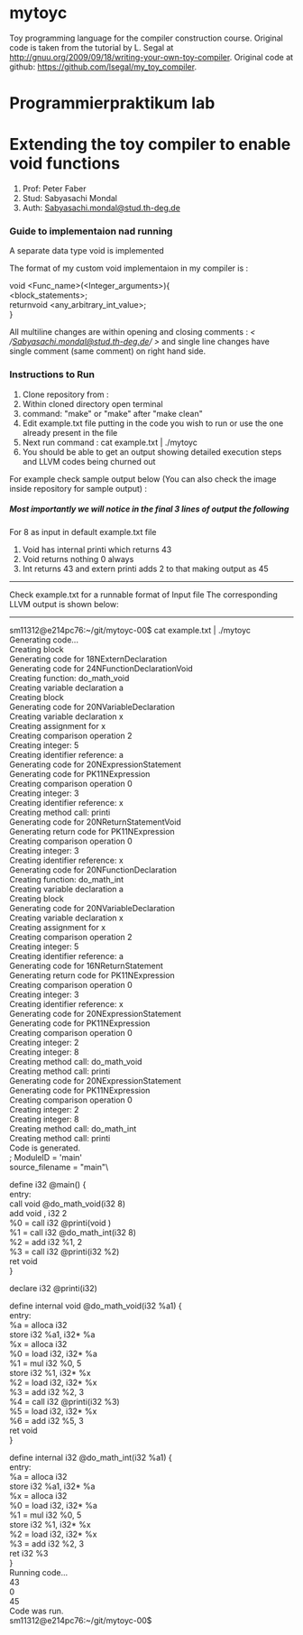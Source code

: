 # mytoyc

Toy programming language for the compiler construction course. Original code is taken from the tutorial by L. Segal at http://gnuu.org/2009/09/18/writing-your-own-toy-compiler. Original code at github: https://github.com/lsegal/my_toy_compiler.

# Programmierpraktikum lab
# Extending the toy compiler to enable void functions
1. Prof: Peter Faber
2. Stud: Sabyasachi Mondal
3. Auth: Sabyasachi.mondal@stud.th-deg.de

###   Guide to implementaion nad running ###

A separate data type void is implemented

The format of my custom void implementaion in my compiler is :

void <Func_name>(<Integer_arguments>){\
	<block_statements>;\
	returnvoid <any_arbitrary_int_value>;\
}

All multiline changes are within opening and closing comments :  *< /*Sabyasachi.mondal@stud.th-deg.de*/ >* 
and single line changes have single comment (same comment) on right hand side.

### Instructions to Run ###

1. Clone repository from : 
2. Within cloned directory open terminal
3. command: "make" or "make" after "make clean"
4. Edit example.txt file putting in the code you wish to run or use the one already present in the file
5. Next run command : cat example.txt | ./mytoyc
6. You should be able to get an output showing detailed execution steps and LLVM codes being churned out

For example check sample output below (You can also check the image inside repository for sample output) :
##### Most importantly we will notice in the final 3 lines of output the following
For 8 as input in default example.txt file
1. Void has internal printi which returns 43
2. Void returns nothing 0 always
3. Int returns 43 and extern printi adds 2 to that making output as 45

_______________________________________________________
Check example.txt for a runnable format of Input file
The corresponding LLVM output is shown below:
_______________________________________________________
sm11312@e214pc76:~/git/mytoyc-00$ cat example.txt | ./mytoyc
Generating code...\
Creating block\
Generating code for 18NExternDeclaration\
Generating code for 24NFunctionDeclarationVoid\
Creating function: do_math_void\
Creating variable declaration a\
Creating block\
Generating code for 20NVariableDeclaration\
Creating variable declaration x\
Creating assignment for x\
Creating comparison operation 2\
Creating integer: 5\
Creating identifier reference: a\
Generating code for 20NExpressionStatement\
Generating code for PK11NExpression\
Creating comparison operation 0\
Creating integer: 3\
Creating identifier reference: x\
Creating method call: printi\
Generating code for 20NReturnStatementVoid\
Generating return code for PK11NExpression\
Creating comparison operation 0\
Creating integer: 3\
Creating identifier reference: x\
Generating code for 20NFunctionDeclaration\
Creating function: do_math_int\
Creating variable declaration a\
Creating block\
Generating code for 20NVariableDeclaration\
Creating variable declaration x\
Creating assignment for x\
Creating comparison operation 2\
Creating integer: 5\
Creating identifier reference: a\
Generating code for 16NReturnStatement\
Generating return code for PK11NExpression\
Creating comparison operation 0\
Creating integer: 3\
Creating identifier reference: x\
Generating code for 20NExpressionStatement\
Generating code for PK11NExpression\
Creating comparison operation 0\
Creating integer: 2\
Creating integer: 8\
Creating method call: do_math_void\
Creating method call: printi\
Generating code for 20NExpressionStatement\
Generating code for PK11NExpression\
Creating comparison operation 0\
Creating integer: 2\
Creating integer: 8\
Creating method call: do_math_int\
Creating method call: printi\
Code is generated.\
; ModuleID = 'main'\
source_filename = "main"\

define i32 @main() {\
entry:\
  call void @do_math_void(i32 8)\
  add void <badref>, i32 2\
  %0 = call i32 @printi(void <badref>)\
  %1 = call i32 @do_math_int(i32 8)\
  %2 = add i32 %1, 2\
  %3 = call i32 @printi(i32 %2)\
  ret void\
}

declare i32 @printi(i32)

define internal void @do_math_void(i32 %a1) {\
entry:\
  %a = alloca i32\
  store i32 %a1, i32* %a\
  %x = alloca i32\
  %0 = load i32, i32* %a\
  %1 = mul i32 %0, 5\
  store i32 %1, i32* %x\
  %2 = load i32, i32* %x\
  %3 = add i32 %2, 3\
  %4 = call i32 @printi(i32 %3)\
  %5 = load i32, i32* %x\
  %6 = add i32 %5, 3\
  ret void\
}

define internal i32 @do_math_int(i32 %a1) {\
entry:\
  %a = alloca i32\
  store i32 %a1, i32* %a\
  %x = alloca i32\
  %0 = load i32, i32* %a\
  %1 = mul i32 %0, 5\
  store i32 %1, i32* %x\
  %2 = load i32, i32* %x\
  %3 = add i32 %2, 3\
  ret i32 %3\
}\
Running code...\
43\
0\
45\
Code was run.\
sm11312@e214pc76:~/git/mytoyc-00$ 
